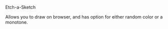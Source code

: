 Etch-a-Sketch

Allows you to draw on browser, and has option for either random color or a monotone.
